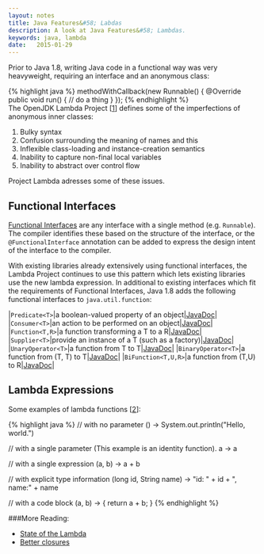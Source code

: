 ```yaml
---
layout: notes
title: Java Features&#58; Labdas
description: A look at Java Features&#58; Lambdas.
keywords: java, lambda
date:   2015-01-29
---
```


Prior to Java 1.8, writing Java code in a functional way was very heavyweight, requiring an interface and an anonymous class:

{% highlight java %}
methodWithCallback(new Runnable() {
    @Override
    public void run() {
        // do a thing
    }
});
{% endhighlight %}
<br/>
The OpenJDK Lambda Project [[1]] defines some of the imperfections of anonymous inner classes:

1. Bulky syntax
2. Confusion surrounding the meaning of names and this
3. Inflexible class-loading and instance-creation semantics
4. Inability to capture non-final local variables
5. Inability to abstract over control flow

Project Lambda adresses some of these issues.

## Functional Interfaces

[Functional Interfaces](https://docs.oracle.com/javase/8/docs/api/java/lang/FunctionalInterface.html) are any interface with a single method (e.g. `Runnable`). The compiler identifies these based on the structure of the interface, or the `@FunctionalInterface` annotation can be added to express the design intent of the interface to the compiler.

With existing libraries already extensively using functional interfaces, the Lambda Project continues to use this pattern which lets existing libraries use the new lambda expression. In additional to existing interfaces which fit the requirements of Functional Interfaces, Java 1.8 adds the following functional interfaces to `java.util.function`:

|`Predicate<T>`|a boolean-valued property of an object|[JavaDoc](https://docs.oracle.com/javase/8/docs/api/java/util/function/Predicate.html)|
|`Consumer<T>`|an action to be performed on an object|[JavaDoc](https://docs.oracle.com/javase/8/docs/api/java/util/function/Consumer.html)|
|`Function<T,R>`|a function transforming a T to a R|[JavaDoc](https://docs.oracle.com/javase/8/docs/api/java/util/function/Function.html)|
|`Supplier<T>`|provide an instance of a T (such as a factory)|[JavaDoc](https://docs.oracle.com/javase/8/docs/api/java/util/function/Supplier.html)|
|`UnaryOperator<T>`|a function from T to T|[JavaDoc](https://docs.oracle.com/javase/8/docs/api/java/util/function/UnaryOperator.html)|
|`BinaryOperator<T>`|a function from (T, T) to T|[JavaDoc](https://docs.oracle.com/javase/8/docs/api/java/util/function/BinaryOperator.html)|
|`BiFunction<T,U,R>`|a function from (T,U) to R|[JavaDoc](https://docs.oracle.com/javase/8/docs/api/java/util/function/BiFunction.html)|

## Lambda Expressions

Some examples of lambda functions [[2]]:

{% highlight java %}
// with no parameter
() -> System.out.println("Hello, world.")

// with a single parameter (This example is an identity function).
a -> a

// with a single expression
(a, b) -> a + b

// with explicit type information
(long id, String name) -> "id: " + id + ", name:" + name

// with a code block
(a, b) -> { return a + b; }
{% endhighlight %}



###More Reading:

* [State of the Lambda](http://cr.openjdk.java.net/~briangoetz/lambda/lambda-state-final.html)
* [Better closures](https://blogs.oracle.com/jrose/entry/better_closures)

[1]: http://cr.openjdk.java.net/~briangoetz/lambda/lambda-state-final.html "State of the Lambda"
[2]: http://www.webcitation.org/6e9wVTdaF "Wikipedia: Anonymous function"
[3]: https://blogs.oracle.com/jrose/entry/better_closures "Better closures"